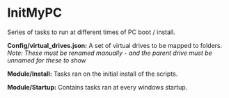# InitMyPC
 
Series of tasks to run at different times of PC boot / install.

**Config/virtual_drives.json:** A set of virtual drives to be mapped to folders.
*Note: These must be renamed manually - and the parent drive must be unnamed for these to show*

**Module/Install:** Tasks ran on the initial install of the scripts.

**Module/Startup:** Contains tasks ran at every windows startup.
